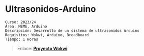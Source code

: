 #  Ultrasonidos-Arduino


```
Curso: 2023/24
Área: MEME, Arduino
Descripción: Desarrollo de un sistema de ultrasonidos Arduino
Requisitos: Wokwi, Arduino, Breadboard
Tiempo: 1 Horas
```
> Enlace: [**Proyecto Wokwi**](https://wokwi.com/projects/391612833209159681)
